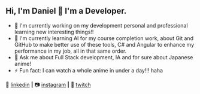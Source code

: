 ## Hi, I'm Daniel 👋 I'm a Developer.

- 🔭 I'm currently working on my development personal and professional learning new interesting things!!
- 🧠 I'm currently learning AI for my course completion work, about Git and GitHub to make better use of these tools, C# and Angular to enhance my performance in my job, all in that same order.
- 💬 Ask me about Full Stack development, IA and for sure about Japanese anime!
- ⚡ Fun fact: I can watch a whole anime in under a day!!! haha

👔 [linkedin][linkedin] **|** 
📷 [instagram][instagram] **|** 
🎥 [twitch][twitch]

[linkedin]: https://linkedin.com/in/daniel-com%C3%A9rio-92b271150
[instagram]: https://instagram.com/comeriodaniel
[twitch]: https://twitch.tv/tensodemais
